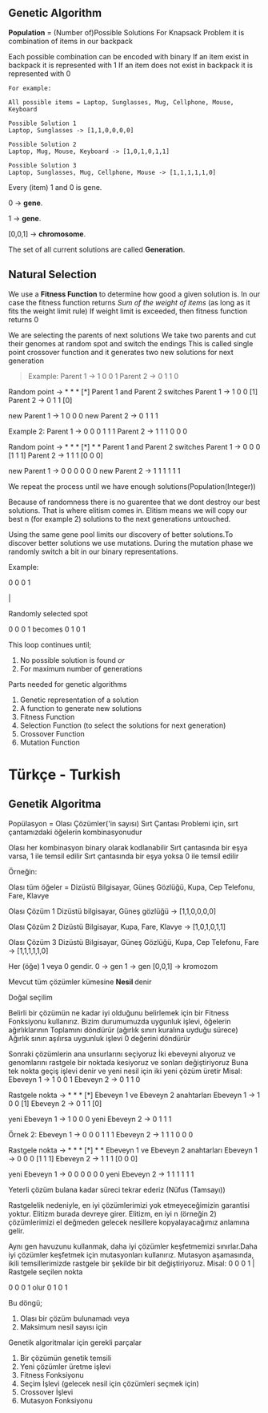 ## Genetic Algorithm



**Population** = (Number of)Possible Solutions
For Knapsack Problem it is combination of items in our backpack

Each possible combination can be encoded with binary
If an item exist in backpack it is represented with 1 
If an item does not exist in backpack it is represented with 0
``` 
For example:

All possible items = Laptop, Sunglasses, Mug, Cellphone, Mouse, Keyboard

Possible Solution 1
Laptop, Sunglasses -> [1,1,0,0,0,0]

Possible Solution 2
Laptop, Mug, Mouse, Keyboard -> [1,0,1,0,1,1]

Possible Solution 3 
Laptop, Sunglasses, Mug, Cellphone, Mouse -> [1,1,1,1,1,0]
```
Every (item) 1 and 0 is gene.

0 -> **gene**.

1 -> **gene**.


[0,0,1] -> **chromosome**.

The set of all current solutions are called <b>Generation</b>.

## Natural Selection

We use a **Fitness Function** to determine how good a given solution is.
In our case the fitness function returns *Sum of the weight of items* (as long as it fits the weight limit rule)
If weight limit is exceeded, then fitness function returns 0

We are selecting the parents of next solutions
We take two parents and cut their genomes at random spot and switch the endings
This is called single point crossover function and it generates two new solutions for next generation
>Example:
Parent 1 -> 1 0 0 1
>Parent 2 -> 0 1 1 0

Random point -> * * * [*]
Parent 1 and Parent 2 switches
Parent 1 -> 1 0 0 [1]
Parent 2 -> 0 1 1 [0]

new Parent 1 -> 1 0 0 0
new Parent 2 -> 0 1 1 1

Example 2:
Parent 1 -> 0 0 0 1 1 1
Parent 2 -> 1 1 1 0 0 0

Random point -> * * * [*] * *
Parent 1 and Parent 2 switches
Parent 1 -> 0 0 0 [1 1 1]
Parent 2 -> 1 1 1 [0 0 0]

new Parent 1 -> 0 0 0 0 0 0
new Parent 2 -> 1 1 1 1 1 1

We repeat the process until we have enough solutions(Population(Integer))

Because of randomness there is no guarentee that we dont destroy our best solutions.
That is where elitism comes in. Elitism means we will copy our best n (for example 2) solutions to the next generations untouched.

Using the same gene pool limits our discovery of better solutions.To discover better solutions we use mutations.
During the mutation phase we randomly switch a bit in our binary representations.

Example:

0 0 0 1

  |
  
Randomly selected spot

0 0 0 1 becomes
0 1 0 1

This loop continues until;
1) No possible solution is found
*or*
2) For maximum number of generations

Parts needed for genetic algorithms
1) Genetic representation of a solution
2) A function to generate new solutions
3) Fitness Function
4) Selection Function (to select the solutions for next generation)
5) Crossover Function
6) Mutation Function

# Türkçe - Turkish

## Genetik Algoritma

Popülasyon = Olası Çözümler('in sayısı)
Sırt Çantası Problemi için, sırt çantamızdaki öğelerin kombinasyonudur

Olası her kombinasyon binary olarak kodlanabilir
Sırt çantasında bir eşya varsa, 1 ile temsil edilir
Sırt çantasında bir eşya yoksa 0 ile temsil edilir

Örneğin:

Olası tüm öğeler = Dizüstü Bilgisayar, Güneş Gözlüğü, Kupa, Cep Telefonu, Fare, Klavye

Olası Çözüm 1
Dizüstü bilgisayar, Güneş gözlüğü -> [1,1,0,0,0,0]

Olası Çözüm 2
Dizüstü Bilgisayar, Kupa, Fare, Klavye -> [1,0,1,0,1,1]

Olası Çözüm 3
Dizüstü Bilgisayar, Güneş Gözlüğü, Kupa, Cep Telefonu, Fare -> [1,1,1,1,1,0]

Her (öğe) 1 veya 0 gendir.
0 -> gen
1 -> gen
[0,0,1] -> kromozom

Mevcut tüm çözümler kümesine <b> Nesil </b> denir

Doğal seçilim

Belirli bir çözümün ne kadar iyi olduğunu belirlemek için bir Fitness Fonksiyonu kullanırız.
Bizim durumumuzda uygunluk işlevi, öğelerin ağırlıklarının Toplamını döndürür (ağırlık sınırı kuralına uyduğu sürece)
Ağırlık sınırı aşılırsa uygunluk işlevi 0 değerini döndürür

Sonraki çözümlerin ana unsurlarını seçiyoruz
İki ebeveyni alıyoruz ve genomlarını rastgele bir noktada kesiyoruz ve sonları değiştiriyoruz
Buna tek nokta geçiş işlevi denir ve yeni nesil için iki yeni çözüm üretir
Misal:
Ebeveyn 1 -> 1 0 0 1
Ebeveyn 2 -> 0 1 1 0

Rastgele nokta -> * * * [*]
Ebeveyn 1 ve Ebeveyn 2 anahtarları
Ebeveyn 1 -> 1 0 0 [1]
Ebeveyn 2 -> 0 1 1 [0]

yeni Ebeveyn 1 -> 1 0 0 0
yeni Ebeveyn 2 -> 0 1 1 1

Örnek 2:
Ebeveyn 1 -> 0 0 0 1 1 1
Ebeveyn 2 -> 1 1 1 0 0 0

Rastgele nokta -> * * * [*] * *
Ebeveyn 1 ve Ebeveyn 2 anahtarları
Ebeveyn 1 -> 0 0 0 [1 1 1]
Ebeveyn 2 -> 1 1 1 [0 0 0]

yeni Ebeveyn 1 -> 0 0 0 0 0 0
yeni Ebeveyn 2 -> 1 1 1 1 1 1

Yeterli çözüm bulana kadar süreci tekrar ederiz (Nüfus (Tamsayı))

Rastgelelik nedeniyle, en iyi çözümlerimizi yok etmeyeceğimizin garantisi yoktur.
Elitizm burada devreye girer. Elitizm, en iyi n (örneğin 2) çözümlerimizi el değmeden gelecek nesillere kopyalayacağımız anlamına gelir.

Aynı gen havuzunu kullanmak, daha iyi çözümler keşfetmemizi sınırlar.Daha iyi çözümler keşfetmek için mutasyonları kullanırız.
Mutasyon aşamasında, ikili temsillerimizde rastgele bir şekilde bir bit değiştiriyoruz.
Misal:
0 0 0 1
  |
Rastgele seçilen nokta

0 0 0 1 olur
0 1 0 1

Bu döngü;
1) Olası bir çözüm bulunamadı
veya
2) Maksimum nesil sayısı için

Genetik algoritmalar için gerekli parçalar
1) Bir çözümün genetik temsili
2) Yeni çözümler üretme işlevi
3) Fitness Fonksiyonu
4) Seçim İşlevi (gelecek nesil için çözümleri seçmek için)
5) Crossover İşlevi
6) Mutasyon Fonksiyonu
